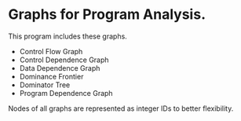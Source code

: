 # Graphs for Program Analysis.
This program includes these graphs.
 * Control Flow Graph
 * Control Dependence Graph
 * Data Dependence Graph
 * Dominance Frontier
 * Dominator Tree
 * Program Dependence Graph

Nodes of all graphs are represented as integer IDs to better flexibility.
